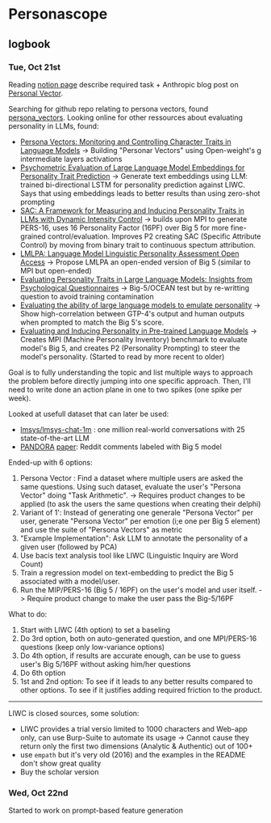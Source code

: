 # Personascope

## logbook

### Tue, Oct 21st

Reading [notion page](https://delphi-ai.notion.site/Valentin-Work-Trial-292a9fbe9ec880358aa0e2066c0acf0f) describe required task + Anthropic blog post on [Personal Vector](https://www.anthropic.com/research/persona-vectors).

Searching for github repo relating to persona vectors, found [persona_vectors](https://github.com/safety-research/persona_vectors).
Looking online for other ressources about evaluating personality in LLMs, found:

* [Persona Vectors: Monitoring and Controlling Character Traits in Language Models](https://arxiv.org/abs/2507.21509) -> Building "Personar Vectors" using Open-weight's g intermediate layers activations
* [Psychometric Evaluation of Large Language Model Embeddings for Personality Trait Prediction](https://www.jmir.org/2025/1/e75347) -> Generate text embeddings using LLM: trained bi-directional LSTM for personality prediction against LIWC. Says that using embeddings leads to better results than using zero-shot prompting
* [SAC: A Framework for Measuring and Inducing Personality Traits in LLMs with Dynamic Intensity Control](https://arxiv.org/abs/2506.20993v1) -> builds upon MPI to generate PERS-16, uses 16 Personality Factor (16PF) over Big 5 for more fine-grained control/evaluation. Improves P2 creating SAC (Specific Attribute Control) by moving from binary trait to continuous spectum attribution.
* [LMLPA: Language Model Linguistic Personality Assessment Open Access](https://direct.mit.edu/coli/article/51/2/599/127544/LMLPA-Language-Model-Linguistic-Personality) -> Propose LMLPA an open-ended version of Big 5 (similar to MPI but open-ended)
* [Evaluating Personality Traits in Large Language Models: Insights from Psychological Questionnaires](https://arxiv.org/abs/2502.05248) -> Big-5/OCEAN test but by re-writting question to avoid training contamination
* [Evaluating the ability of large language models to emulate personality](https://www.nature.com/articles/s41598-024-84109-5) -> Show high-correlation between GTP-4's output and human outputs when prompted to match the Big 5's score.
* [Evaluating and Inducing Personality in Pre-trained Language Models](https://arxiv.org/abs/2206.07550) -> Creates MPI (Machine Personality Inventory) benchmark to evaluate model's Big 5, and creates P2 (Personality Prompting) to steer the model's personality.
(Started to read by more recent to older)

Goal is to fully understanding the topic and list multiple ways to approach the problem before directly jumping into one specific approach.
Then, I'll need to write done an action plane in one to two spikes (one spike per week).

Looked at usefull dataset that can later be used:
* [lmsys/lmsys-chat-1m](https://huggingface.co/datasets/lmsys/lmsys-chat-1m) : one million real-world conversations with 25 state-of-the-art LLM
* [PANDORA](https://psy.takelab.fer.hr/datasets/all/pandora/) [paper](https://huggingface.co/papers/2004.04460): Reddit comments labeled with Big 5 model

Ended-up with 6 options:
1) Persona Vector : Find a dataset where multiple users are asked the same questions. Using such dataset, evaluate the user's "Persona Vector" doing "Task Arithmetic". -> Requires product changes to be applied (to ask the users the same questions when creating their delphi)
2) Variant of 1': Instead of generating one generale "Persona Vector" per user, generate "Persona Vector" per emotion (i;e one per Big 5 element) and use the suite of "Persona Vectors" as metric
3) "Example Implementation": Ask LLM to annotate the personality of a given user (followed by PCA)
4) Use bacis text analysis tool like LIWC (Linguistic Inquiry are Word Count)
5) Train a regression model on text-embedding to predict the Big 5 associated with a model/user.
6) Run the MIP/PERS-16 (Big 5 / 16PF) on the user's model and user itself. -> Require product change to make the user pass the Big-5/16PF

What to do:
1. Start with LIWC (4th option) to set a baseling
2. Do 3rd option, both on auto-generated question, and one MPI/PERS-16 questions (keep only low-variance options)
3. Do 4th option, if results are accurate enough, can be use to guess user's Big 5/16PF without asking him/her questions
4. Do 6th option
5. 1st and 2nd option: To see if it leads to any better results compared to other options. To see if it justifies adding required friction to the product.

---

LIWC is closed sources, some solution:
* LIWC provides a trial versio limited to 1000 characters and Web-app only, can use Burp-Suite to automate its usage -> Cannot cause they return only the first two dimensions (Analytic & Authentic) out of 100+
* use `empath` but it's very old (2016) and the examples in the README don't show great quality
* Buy the scholar version

### Wed, Oct 22nd

Started to work on prompt-based feature generation